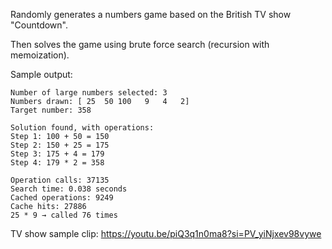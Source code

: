 Randomly generates a numbers game based on the British TV show "Countdown".

Then solves the game using brute force search (recursion with memoization).

Sample output:
```
Number of large numbers selected: 3
Numbers drawn: [ 25  50 100   9   4   2]
Target number: 358

Solution found, with operations:
Step 1: 100 + 50 = 150
Step 2: 150 + 25 = 175
Step 3: 175 + 4 = 179
Step 4: 179 * 2 = 358

Operation calls: 37135
Search time: 0.038 seconds
Cached operations: 9249
Cache hits: 27886
25 * 9 → called 76 times
```
TV show sample clip: 
https://youtu.be/piQ3q1n0ma8?si=PV_yiNjxev98vywe

